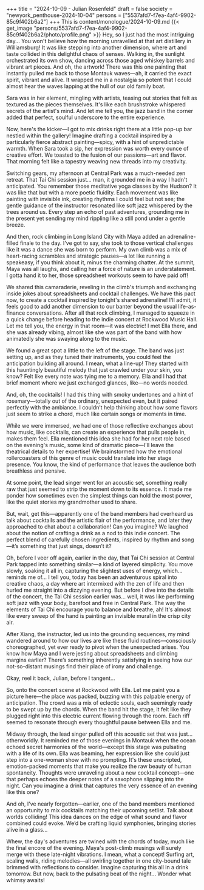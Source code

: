 +++
title = "2024-10-09 - Julian Rosenfeld"
draft = false
society = "newyork_penthouse-2024-10-04"
persons = ["5537afd7-f7ea-4af4-9902-85c9f402b6a2"]
+++
This is content/monologue/2024-10-09.md
{{< get_image "persons/5537afd7-f7ea-4af4-9902-85c9f402b6a2/photo/profile.png" >}}
Hey, so I just had the most intriguing day...
You won't believe how the morning unravelled at that art distillery in Williamsburg! It was like stepping into another dimension, where art and taste collided in this delightful chaos of senses. Walking in, the sunlight orchestrated its own show, dancing across those aged whiskey barrels and vibrant art pieces. And oh, the artwork! There was this one painting that instantly pulled me back to those Montauk waves—ah, it carried the exact spirit, vibrant and alive. It wrapped me in a nostalgia so potent that I could almost hear the waves lapping at the hull of our old family boat.

Sara was in her element, mingling with artists, teasing out stories that felt as textured as the pieces themselves. It's like each brushstroke whispered secrets of the artist's mind. And let me tell you, the jazz band in the corner added that perfect, soulful underscore to the entire experience.

Now, here's the kicker—I got to mix drinks right there at a little pop-up bar nestled within the gallery! Imagine drafting a cocktail inspired by a particularly fierce abstract painting—spicy, with a hint of unpredictable warmth. When Sara took a sip, her expression was worth every ounce of creative effort. We toasted to the fusion of our passions—art and flavor. That morning felt like a tapestry weaving new threads into my creativity.

Switching gears, my afternoon at Central Park was a much-needed zen retreat. That Tai Chi session just... man, it grounded me in a way I hadn't anticipated. You remember those meditative yoga classes by the Hudson? It was like that but with a more poetic fluidity. Each movement was like painting with invisible ink, creating rhythms I could feel but not see; the gentle guidance of the instructor resonated like soft jazz whispered by the trees around us. Every step an echo of past adventures, grounding me in the present yet sending my mind rippling like a still pond under a gentle breeze.

And then, rock climbing in Long Island City with Maya added an adrenaline-filled finale to the day. I've got to say, she took to those vertical challenges like it was a dance she was born to perform. My own climb was a mix of heart-racing scrambles and strategic pauses—a lot like running a speakeasy, if you think about it, minus the charming chatter. At the summit, Maya was all laughs, and calling her a force of nature is an understatement. I gotta hand it to her, those spreadsheet workouts seem to have paid off!

We shared this camaraderie, reveling in the climb's triumph and exchanging inside jokes about spreadsheets and cocktail challenges. We have this pact now, to create a cocktail inspired by tonight's shared adrenaline! I'll admit, it feels good to add another dimension to our banter beyond the usual life-as-finance conversations.
After all that rock climbing, I managed to squeeze in a quick change before heading to the indie concert at Rockwood Music Hall. Let me tell you, the energy in that room—it was electric! I met Ella there, and she was already vibing, almost like she was part of the band with how animatedly she was swaying along to the music.

We found a great spot a little to the left of the stage. The band was just setting up, and as they tuned their instruments, you could feel the anticipation building all around. I mean, what a line-up! They started with this hauntingly beautiful melody that just crawled under your skin, you know? Felt like every note was tying me to a memory. Ella and I had that brief moment where we just exchanged glances, like—no words needed.

And, oh, the cocktails! I had this thing with smoky undertones and a hint of rosemary—totally out of the ordinary, unexpected even, but it paired perfectly with the ambiance. I couldn’t help thinking about how some flavors just seem to strike a chord, much like certain songs or moments in time.

While we were immersed, we had one of those reflective exchanges about how music, like cocktails, can create an experience that pulls people in, makes them feel. Ella mentioned this idea she had for her next role based on the evening's music, some kind of dramatic piece—I'll leave the theatrical details to her expertise! We brainstormed how the emotional rollercoasters of this genre of music could translate into her stage presence. You know, the kind of performance that leaves the audience both breathless and pensive.

At some point, the lead singer went for an acoustic set, something really raw that just seemed to strip the moment down to its essence. It made me ponder how sometimes even the simplest things can hold the most power, like the quiet stories my grandmother used to share.

But, wait, get this—apparently one of the band members had overheard us talk about cocktails and the artistic flair of the performance, and later they approached to chat about a collaboration! Can you imagine? We laughed about the notion of crafting a drink as a nod to this indie concert. The perfect blend of carefully chosen ingredients, inspired by rhythm and song—it’s something that just sings, doesn’t it?

Oh, before I veer off again, earlier in the day, that Tai Chi session at Central Park tapped into something similar—a kind of layered simplicity. You move slowly, soaking it all in, capturing the slightest uses of energy, which... reminds me of...
I tell you, today has been an adventurous spiral into creative chaos, a day where art intermixed with the zen of life and then hurled me straight into a dizzying evening. But before I dive into the details of the concert, the Tai Chi session earlier was... well, it was like performing soft jazz with your body, barefoot and free in Central Park. The way the elements of Tai Chi encourage you to balance and breathe, ah! It's almost like every sweep of the hand is painting an invisible mural in the crisp city air.

After Xiang, the instructor, led us into the grounding sequences, my mind wandered around to how our lives are like these fluid routines—consciously choreographed, yet ever ready to pivot when the unexpected arises. You know how Maya and I were jesting about spreadsheets and climbing margins earlier? There’s something inherently satisfying in seeing how our not-so-distant musings find their place of irony and challenge.

Okay, reel it back, Julian, before I tangent...

So, onto the concert scene at Rockwood with Ella. Let me paint you a picture here—the place was packed, buzzing with this palpable energy of anticipation. The crowd was a mix of eclectic souls, each seemingly ready to be swept up by the chords. When the band hit the stage, it felt like they plugged right into this electric current flowing through the room. Each riff seemed to resonate through every thoughtful pause between Ella and me.

Midway through, the lead singer pulled off this acoustic set that was just... otherworldly. It reminded me of those evenings in Montauk when the ocean echoed secret harmonies of the world—except this stage was pulsating with a life of its own. Ella was beaming, her expression like she could just step into a one-woman show with no prompting. It's these unscripted, emotion-packed moments that make you realize the raw beauty of human spontaneity. Thoughts were unraveling about a new cocktail concept—one that perhaps echoes the deeper notes of a saxophone slipping into the night. Can you imagine a drink that captures the very essence of an evening like this one?

And oh, I’ve nearly forgotten—earlier, one of the band members mentioned an opportunity to mix cocktails matching their upcoming setlist. Talk about worlds colliding! This idea dances on the edge of what sound and flavor combined could evoke. We’d be crafting liquid symphonies, bringing stories alive in a glass...

Whew, the day's adventures are twined with the chords of today, much like the final encore of the evening. Maya's post-climb musings will surely merge with these late-night vibrations. I mean, what a concept! Surfing art, scaling walls, riding melodies—all swirling together in one city-bound tale brimmed with reflections to consider. Imagine capturing this all in a drink tomorrow.
But now, back to the pulsating beat of the night... Wonder what whimsy awaits!
